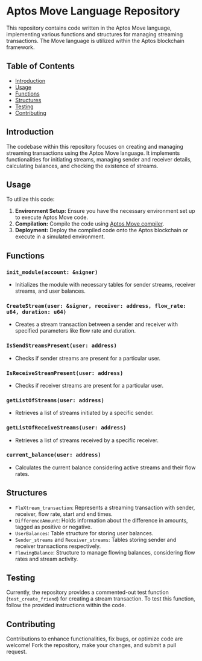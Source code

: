 # Aptos Move Language Repository

This repository contains code written in the Aptos Move language, implementing various functions and structures for managing streaming transactions. The Move language is utilized within the Aptos blockchain framework.

## Table of Contents

- [Introduction](#introduction)
- [Usage](#usage)
- [Functions](#functions)
- [Structures](#structures)
- [Testing](#testing)
- [Contributing](#contributing)

## Introduction

The codebase within this repository focuses on creating and managing streaming transactions using the Aptos Move language. It implements functionalities for initiating streams, managing sender and receiver details, calculating balances, and checking the existence of streams.

## Usage

To utilize this code:

1. **Environment Setup:** Ensure you have the necessary environment set up to execute Aptos Move code.
2. **Compilation:** Compile the code using [Aptos Move compiler]().
3. **Deployment:** Deploy the compiled code onto the Aptos blockchain or execute in a simulated environment.

## Functions

### `init_module(account: &signer)`

- Initializes the module with necessary tables for sender streams, receiver streams, and user balances.

### `CreateStream(user: &signer, receiver: address, flow_rate: u64, duration: u64)`

- Creates a stream transaction between a sender and receiver with specified parameters like flow rate and duration.

### `IsSendStreamsPresent(user: address)`

- Checks if sender streams are present for a particular user.

### `IsReceiveStreamPresent(user: address)`

- Checks if receiver streams are present for a particular user.

### `getListOfStreams(user: address)`

- Retrieves a list of streams initiated by a specific sender.

### `getListOfReceiveStreams(user: address)`

- Retrieves a list of streams received by a specific receiver.

### `current_balance(user: address)`

- Calculates the current balance considering active streams and their flow rates.

## Structures

- `FluXtream_transaction`: Represents a streaming transaction with sender, receiver, flow rate, start and end times.
- `DifferenceAmount`: Holds information about the difference in amounts, tagged as positive or negative.
- `UserBalances`: Table structure for storing user balances.
- `Sender_streams` and `Receiver_streams`: Tables storing sender and receiver transactions respectively.
- `FlowingBalance`: Structure to manage flowing balances, considering flow rates and stream activity.

## Testing

Currently, the repository provides a commented-out test function (`test_create_friend`) for creating a stream transaction. To test this function, follow the provided instructions within the code.

## Contributing

Contributions to enhance functionalities, fix bugs, or optimize code are welcome! Fork the repository, make your changes, and submit a pull request.


